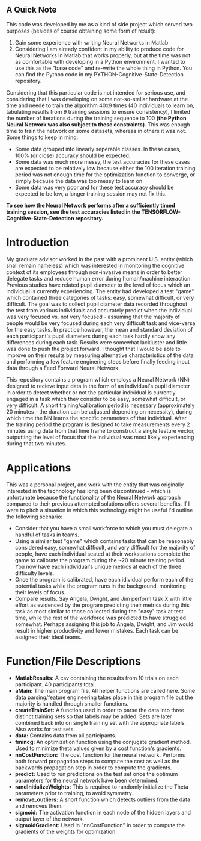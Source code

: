 ## A Quick Note
This code was developed by me as a kind of side project which served two purposes (besides of course obtaining some form of result):
1) Gain some experience with writing Neural Networks in Matlab
2) Considering I am already confident in my ability to produce code for Neural Networks in Matlab that works properly, but at the time was not as comfortable with developing in a Python environment, I wanted to use this as the "base code" and re-write the whole thing in Python. You can find the Python code in my PYTHON-Cognitive-State-Detection repository.

Considering that this particular code is not intended for serious use, and considering that I was developing on some not-so-stellar hardware at the time and neede to train the algorithm 40x9 times (40 individuals to learn on, tabulating results from 9 training sessions to ensure consistency), I limited the number of iterations during the training sequence to 100 **(the Python Neural Network was also subject to these constraints)**. This was enough time to train the network on some datasets, whereas in others it was not. Some things to keep in mind:
* Some data grouped into linearly seperable classes. In these cases, 100% (or close) accuracy should be expected.
* Some data was much more messy, the test accuracies for these cases are expected to be relatively low because either the 100 iteration training period was not enough time for the optimization function to converge, or simply because the data was too messy to learn on
* Some data was very poor and for these test accuracy should be expected to be low, a longer training session may not fix this.

**To see how the Neural Network performs after a sufficiently timed training session, see the test accuracies listed in the TENSORFLOW-Cognitive-State-Detection repository.**

# Introduction
My graduate advisor worked in the past with a prominent U.S. entity (which shall remain nameless) which was interested in monitoring the cognitive context of its employees through non-invasive means in order to better delegate tasks and reduce human error during human/machine interaction. Previous studies have related pupil diameter to the level of focus which an individual is currently experiencing. The entity had developed a test "game" which contained three categories of tasks: easy, somewhat difficult, or very difficult. The goal was to collect pupil diameter data recorded throughout the test from various individuals and accurately predict when the individual was very focused vs. not very focused - assuming that the majority of people would be very focused during each very difficult task and vice-versa for the easy tasks. In practice however, the mean and standard deviation of each participant's pupil diameters during each task hardly show any differences during each task. Results were somewhat lackluster and little was done to push the project forward. I thought that I would be able to improve on their results by measuring alternative characteristics of the data and performing a few feature enginering steps before finally feeding input data through a Feed Forward Neural Network.<br/>

This repository contains a program which employs a Neural Network (NN) designed to recieve input data in the form of an individual's pupil diameter in order to detect whether or not the particular individual is currently engaged in a task which they consider to be easy, somewhat difficult, or very difficult. A short training/calibration period is necessary (approximately 20 minutes - the duration can be adjusted depending on necessity), during which time the NN learns the specific parameters of that individual. After the training period the program is designed to take measurements every 2 minutes using data from that time frame to construct a single feature vector, outputting the level of focus that the individual was most likely experiencing during that two minutes. 

# Applications
This was a personal project, and work with the entity that was originally interested in the technology has long been discontinued - which is unfortunate because the functionality of the Neural Network approach compared to their previous attempted solutions offers several benefits. If I were to pitch a situation in which this technology might be useful I'd outline the following scenario:<br/>
* Consider that you have a small workforce to which you must delegate a handful of tasks in teams. 
* Using a similar test "game" which contains tasks that can be reasonably considered easy, somewhat difficult, and very difficult for the majority of people, have each individual seated at their workstations complete the game to calibrate the program during the ~20 minute training period. You now have each individual's unique metrics at each of the three difficulty levels.
* Once the program is calibrated, have each idividual perform each of the potential tasks while the program runs in the background, monitoring their levels of focus.
* Compare results. Say Angela, Dwight, and Jim perform task X with little effort as evidenced by the program predicting their metrics during this task as most similar to those collected during the "easy" task at test time, while the rest of the workforce was predicted to have struggled somewhat. Perhaps assigning this job to Angela, Dwight, and Jim would result in higher productivity and fewer mistakes. Each task can be assigned their ideal teams.

# Function/File Descriptions
* **MatlabResults:** A csv containing the results from 10 trials on each participant. 40 participants total.
* **aMain:** The main program file. All helper functions are called here. Some data parsing/feature engineering takes place in this program file but the majority is handled through smaller functions.
* **createTrainSet:** A function used in order to parse the data into three distinct training sets so that labels may be added. Sets are later combined back into on single training set with the appropriate labels. Also works for test sets.
* **data:** Contains data from all participants.
* **fmincg:** An optimization function using the conjugate gradient method. Used to minimize theta values given by a cost function's gradients.
* **nnCostFunction:** The cost function for the neural network. Performs both forward propagation steps to compute the cost as well as the backwards propagation step in order to compute the gradients.
* **predict:** Used to run predictions on the test set once the optimum parameters for the neural network have been determined.
* **randInitializeWeights:** This is required to randomly initialize the Theta parameters prior to training, to avoid symmetry.
* **remove_outliers:** A short function which detects outliers from the data and removes them.
* **sigmoid:** The activation function in each node of the hidden layers and output layer of the network. 
* **sigmoidGradient:** Used in "nnCostFunction" in order to compute the gradients of the weights for optimization.

